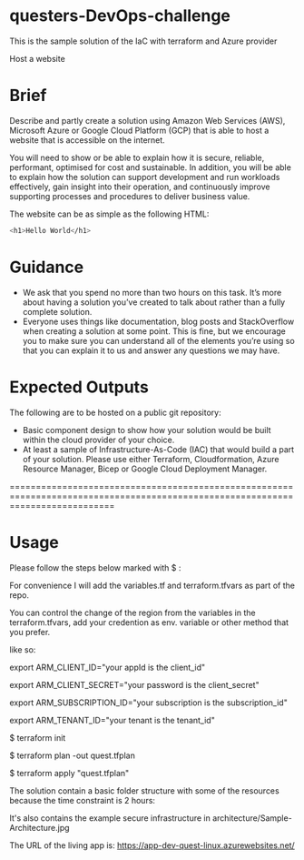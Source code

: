 # questers-DevOps-challenge
This is the sample solution of the IaC with terraform and Azure provider


Host a website

# Brief

Describe and partly create a solution using Amazon Web Services (AWS), Microsoft Azure or Google Cloud Platform (GCP) that is able to host a website that is accessible on the internet.

You will need to show or be able to explain how it is secure, reliable, performant, optimised for cost and sustainable. In addition, you will be able to explain how the solution can support development and run workloads effectively, gain insight into their operation, and continuously improve supporting processes and procedures to deliver business value.

The website can be as simple as the following HTML:

```bash
<h1>Hello World</h1>
```

# Guidance

- We ask that you spend no more than two hours on this task. It’s more about having a solution you’ve created to talk about rather than a fully complete solution.
- Everyone uses things like documentation, blog posts and StackOverflow when creating a solution at some point. This is fine, but we encourage you to make sure you can understand all of the elements you’re using so that you can explain it to us and answer any questions we may have.

# Expected Outputs

The following are to be hosted on a public git repository:

- Basic component design to show how your solution would be built within the cloud provider of your choice.
- At least a sample of Infrastructure-As-Code (IAC) that would build a part of your solution. Please use either Terraform, Cloudformation, Azure Resource Manager, Bicep or Google Cloud Deployment Manager.


================================================================================================================================


# Usage

Please follow the steps below marked with $ :

For convenience I will add the variables.tf and terraform.tfvars as part of the repo.

You can control the change of the region from the variables in the terraform.tfvars, add your credention as env. variable or other method that you prefer.

like so:

export ARM_CLIENT_ID="your appId is the client_id"

export ARM_CLIENT_SECRET="your password is the client_secret"

export ARM_SUBSCRIPTION_ID="your subscription is the subscription_id"

export ARM_TENANT_ID="your tenant is the tenant_id"

$ terraform init

$ terraform plan -out quest.tfplan

$ terraform apply "quest.tfplan"

The solution contain a basic folder structure with some of the resources because the time constraint is 2 hours:

It's also contains the example secure infrastructure in architecture/Sample-Architecture.jpg

The URL of the living app is: https://app-dev-quest-linux.azurewebsites.net/
